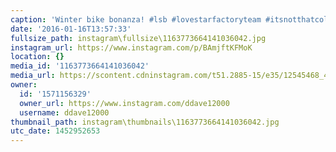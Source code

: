 ```yaml
---
caption: 'Winter bike bonanza! #lsb #lovestarfactoryteam #itsnotthatcold'
date: '2016-01-16T13:57:33'
fullsize_path: instagram\fullsize\1163773664141036042.jpg
instagram_url: https://www.instagram.com/p/BAmjftKFMoK
location: {}
media_id: '1163773664141036042'
media_url: https://scontent.cdninstagram.com/t51.2885-15/e35/12545468_433859123470253_1947721286_n.jpg?ig_cache_key=MTE2Mzc3MzY2NDE0MTAzNjA0Mg%3D%3D.2
owner:
  id: '1571156329'
  owner_url: https://www.instagram.com/ddave12000
  username: ddave12000
thumbnail_path: instagram\thumbnails\1163773664141036042.jpg
utc_date: 1452952653
---
```

